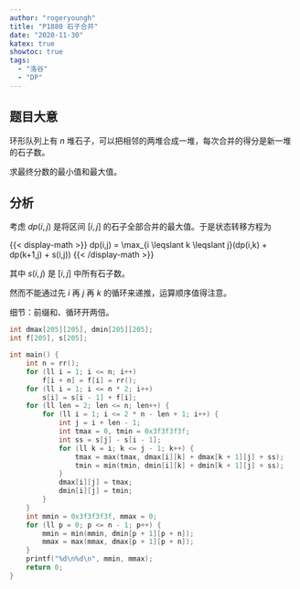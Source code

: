 ```yaml
---
author: "rogeryoungh"
title: "P1880 石子合并"
date: "2020-11-30"
katex: true
showtoc: true
tags: 
  - "洛谷"
  - "DP"
---
```


## 题目大意

环形队列上有 $n$ 堆石子，可以把相邻的两堆合成一堆，每次合并的得分是新一堆的石子数。

求最终分数的最小值和最大值。

## 分析

考虑 $dp(i,j)$ 是将区间 $[i,j]$ 的石子全部合并的最大值。于是状态转移方程为

{{< display-math >}}
dp(i,j) = \max_{i \leqslant k \leqslant j}(dp(i,k) + dp(k+1,j) + s(i,j))
{{< /display-math >}}

其中 $s(i,j)$ 是 $[i,j]$ 中所有石子数。

然而不能通过先 $i$ 再 $j$ 再 $k$ 的循环来递推，运算顺序值得注意。

细节：前缀和、循环开两倍。

```cpp
int dmax[205][205], dmin[205][205];
int f[205], s[205];

int main() {
    int n = rr();
    for (ll i = 1; i <= n; i++)
        f[i + n] = f[i] = rr();
    for (ll i = 1; i <= n * 2; i++)
        s[i] = s[i - 1] + f[i];
    for (ll len = 2; len <= n; len++) {
        for (ll i = 1; i <= 2 * n - len + 1; i++) {
            int j = i + len - 1;
            int tmax = 0, tmin = 0x3f3f3f3f;
            int ss = s[j] - s[i - 1];
            for (ll k = i; k <= j - 1; k++) {
                tmax = max(tmax, dmax[i][k] + dmax[k + 1][j] + ss);
                tmin = min(tmin, dmin[i][k] + dmin[k + 1][j] + ss);
            }
            dmax[i][j] = tmax;
            dmin[i][j] = tmin;
        }
    }
    int mmin = 0x3f3f3f3f, mmax = 0;
    for (ll p = 0; p <= n - 1; p++) {
        mmin = min(mmin, dmin[p + 1][p + n]);
        mmax = max(mmax, dmax[p + 1][p + n]);
    }
    printf("%d\n%d\n", mmin, mmax);
    return 0;
}
```